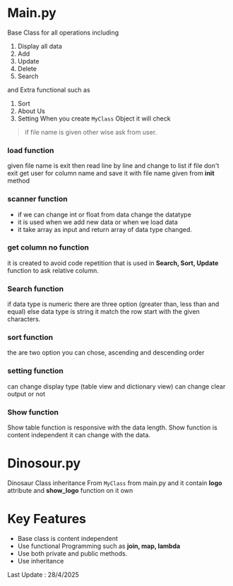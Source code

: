 # Main.py
Base Class for all operations including
1. Display all data
2. Add
3. Update
4. Delete
5. Search

and Extra functional such as 
1. Sort
2. About Us
3. Setting
When you create `MyClass` Object it will check 
> if file name is given
> other wise ask from user. 

### load function 
given file name is exit then read line by line and change to list
if file don't exit get user for column name and save it with file name given from __init__ method

### scanner function
- if we can change int or float from data change the datatype
- it is used when we add new data or when we load data 
- it take  array as input and return array of data type changed.
### get column no function 
it is created to avoid code repetition that is used in **Search, Sort, Update** function to ask relative column.

### Search function
if data type is numeric there are three option (greater than, less than and equal)
else data type is string it match the row start with the given characters.

### sort function
the are two option you can chose, ascending and descending order

### setting function 
can change display type (table view and dictionary view)
can change clear output or not
### Show function
Show table function is responsive with the data length.
Show function is content independent it can change with the data.
# Dinosour.py
Dinosaur Class inheritance From `MyClass` from main.py and it contain 
**logo** attribute and **show_logo** function on it own

# Key Features
- Base class is content independent
- Use functional Programming such as **join, map, lambda**
- Use both private and public methods.
- Use inheritance 

Last Update : 28/4/2025
